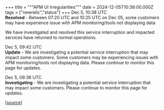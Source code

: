 +++
title = """APM UI Irregularities"""
date = 2024-12-05T10:38:00.000Z
tags = ["newrelic","status"]
+++
Dec 5, 10:38 UTC  
**Resolved** - Between 07:20 UTC and 10:25 UTC on Dec 05, some customers may have experience issue with APM monitoring/tools not displaying data  
  
We have investigated and resolved this service interruption and impacted services have returned to normal operations.

Dec 5, 09:42 UTC  
**Update** - We are investigating a potential service interruption that may impact some customers. Some customers may be experiencing issues with APM monitoring/tools not displaying data. Please continue to monitor this page for updates.

Dec 5, 09:38 UTC  
**Investigating** - We are investigating a potential service interruption that may impact some customers. Please continue to monitor this page for updates.

[[source]](https://status.newrelic.com/incidents/4lrm079h36nm)
